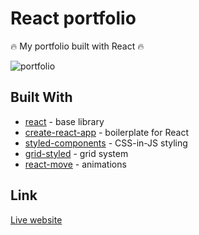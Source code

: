 # React portfolio
🔥 My portfolio built with React  🔥

![portfolio](https://github.com/matroussilhe/react-portfolio/blob/master/screenshot.png)

## Built With
* [react](https://github.com/facebook/react) - base library
* [create-react-app](https://github.com/facebook/create-react-app) - boilerplate for React
* [styled-components](https://github.com/styled-components/styled-components/tree/v2) - CSS-in-JS styling
* [grid-styled](https://github.com/jxnblk/grid-styled) - grid system
* [react-move](https://github.com/react-tools/react-move) - animations

## Link
[Live website](http://matroussilhe.com/)
